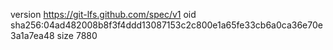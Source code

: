 version https://git-lfs.github.com/spec/v1
oid sha256:04ad482008b8f3f4ddd13087153c2c800e1a65fe33cb6a0ca36e70e3a1a7ea48
size 7880
